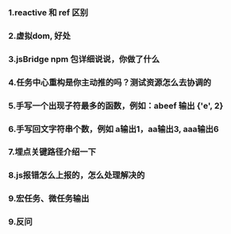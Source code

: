 ### 1.reactive 和 ref 区别

### 2.虚拟dom, 好处

### 3.jsBridge npm 包详细说说，你做了什么

### 4.任务中心重构是你主动推的吗？测试资源怎么去协调的

### 5.手写一个出现子符最多的函数，例如：abeef 输出 {'e', 2}

### 6.手写回文字符串个数，例如 a输出1，aa输出3, aaa输出6

### 7.埋点关键路径介绍一下

### 8.js报错怎么上报的，怎么处理解决的

### 9.宏任务、微任务输出

### 9.反问
